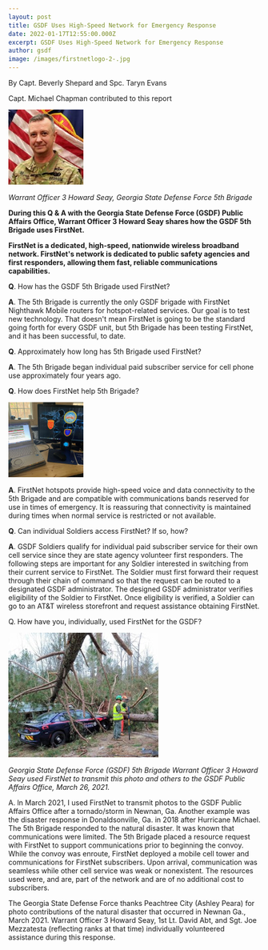 ```yaml
---
layout: post
title: GSDF Uses High-Speed Network for Emergency Response
date: 2022-01-17T12:55:00.000Z
excerpt: GSDF Uses High-Speed Network for Emergency Response
author: gsdf
image: /images/firstnetlogo-2-.jpg
---
```

By Capt. Beverly Shepard and Spc. Taryn Evans


Capt. Michael Chapman contributed to this report

![Warrant Officer 3 Howard Seay, Georgia State Defense Force 5th Brigade](/images/gsdf-firstnet-seay-2-150x150.jpg)

*Warrant Officer 3 Howard Seay, Georgia State Defense Force 5th Brigade*

**During this Q & A with the Georgia State Defense Force (GSDF) Public Affairs Office, Warrant Officer 3 Howard Seay shares how the GSDF 5th Brigade uses FirstNet.**

**FirstNet is a dedicated, high-speed, nationwide wireless broadband network. FirstNet's network is dedicated to public safety agencies and first responders, allowing them fast, reliable communications capabilities.**

**Q**. How has the GSDF 5th Brigade used FirstNet?

**A**. The 5th Brigade is currently the only GSDF brigade with FirstNet Nighthawk Mobile routers for hotspot-related services. Our goal is to test new technology. That doesn't mean FirstNet is going to be the standard going forth for every GSDF unit, but 5th Brigade has been testing FirstNet, and it has been successful, to date.

**Q**. Approximately how long has 5th Brigade used FirstNet?

**A**. The 5th Brigade began individual paid subscriber service for cell phone use approximately four years ago.

**Q**. How does FirstNet help 5th Brigade? 

![GSDF FirstNet Image_5th Brigade](/images/gsdf-firstnet-image_5th-brigade-150x150.jpg)

**A**. FirstNet hotspots provide high-speed voice and data connectivity to the 5th Brigade and are compatible with communications bands reserved for use in times of emergency. It is reassuring that connectivity is maintained during times when normal service is restricted or not available.

**Q**. Can individual Soldiers access FirstNet? If so, how?

**A**. GSDF Soldiers qualify for individual paid subscriber service for their own cell service since they are state agency volunteer first responders.
The following steps are important for any Soldier interested in switching from their current service to FirstNet. The Soldier must first forward their request through their chain of command so that the request can be routed to a designated GSDF administrator. The designed GSDF administrator verifies eligibility of the Soldier to FirstNet. Once eligibility is verified, a Soldier can go to an AT&T wireless storefront and request assistance obtaining FirstNet.

Q. How have you, individually, used FirstNet for the GSDF?

![Georgia State Defense Force (GSDF) 5th Brigade Warrant Officer 3 Howard Seay used FirstNet to transmit this photo and others to the GSDF Public Affairs Office, March 26, 2021.](/images/gsdf-firstnet-image-4-300x249.jpg)

*Georgia State Defense Force (GSDF) 5th Brigade Warrant Officer 3 Howard Seay used FirstNet to transmit this photo and others to the GSDF Public Affairs Office, March 26, 2021.*

A. ln March 2021, I used FirstNet to transmit photos to the GSDF Public Affairs Office after a tornado/storm in Newnan, Ga.
Another example was the disaster response in Donaldsonville, Ga. in 2018 after Hurricane Michael. The 5th Brigade responded to the natural disaster.
It was known that communications were limited. The 5th Brigade placed a resource request with FirstNet to support communications prior to beginning the convoy. While the convoy was enroute, FirstNet deployed a mobile cell tower and communications for FirstNet subscribers. Upon arrival, communication was seamless while other cell service was weak or nonexistent. The resources used were, and are, part of the network and are of no additional cost to subscribers.

The Georgia State Defense Force thanks Peachtree City (Ashley Peara) for photo contributions of the natural disaster that occurred in Newnan Ga., March 2021. Warrant Officer 3 Howard Seay, 1st Lt. David Abt, and Sgt. Joe Mezzatesta (reflecting ranks at that time) individually volunteered assistance during this response.